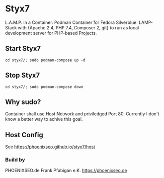 # Styx7
L.A.M.P. in a Container. Podman Container for Fedora Silverblue. LAMP-Stack with {Apache 2.4, PHP 7.4, Composer 2, git} to run as local development server for PHP-based Projects.

## Start Styx7

```cd styx7/; sudo podman-compose up -d```

## Stop Styx7

```cd styx7/; sudo podman-compose down```

## Why sudo?
Container shall use Host Network and priviledged Port 80.
Currently I don't know a better way to achive this goal.

## Host Config
See <https://phoenixseo.github.io/styx7/host>

### Build by
PHOENIXSEO.de Frank Pfabigan e.K.
<https://phoenixseo.de>
